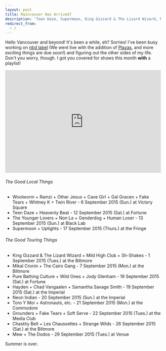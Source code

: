 ```yaml
---
layout: post
title: Raincouver Has Arrived?
description: 'Teen Daze, Supermoon, King Gizzard & The Lizard Wizard, Mikal Cronin, Pure Bathing Culture, Hayden, Chad Vangaalen, Neon Indian, Grounders, Chastity Belt, Mew'
redirect_from:
  - /
---
```

<p>Hello Vancouver and beyond! It's been a while, eh? Sorries! I've been busy working on <a href="http://www.nbdlabel.com/">nbd label</a> (We went live with the addition of <a href="https://soundcloud.com/plazasmusic">Plazas</a>, and more exciting things are due soon!) and figuring out the other sides of my life. Don't you worry, though. I got you covered for shows this month <strong>with</strong> a playlist!</p>
<iframe src="https://songdrop.com/embed/eubenesa/september-2015-shows" width="100%" height="332" frameborder="0"></iframe>

###### The Good Local Things
  * Woolworm + Ramzi + Other Jesus + Cave Girl + Gal Gracen + Fake Tears + Whitney K + Twin River - 6 September 2015 (Sun.) at Victory Square
  * Teen Daze + Heavenly Beat - 12 September 2015 (Sat.) at Fortune
  * The Younger Lovers + Non La + Genderdog + Human Loser - 13 September 2015 (Sun.) at Black Lab
  * Supermoon + Uptights - 17 September 2015 (Thurs.) at the Fringe

###### The Good Touring Things
  * King Gizzard & The Lizard Wizard + Mild High Club + Sh-Shakes - 1 September 2015 (Tues.) at the Biltmore
  * Mikal Cronin + The Cairo Gang - 7 September 2015 (Mon.) at the Biltmore
  * Pure Bathing Culture + Wild Ones + Jody Glenham - 19 September 2015 (Sat.) at Fortune
  * Hayden + Chad Vangaalen + Samantha Savage Smith - 19 September 2015 (Sat.) at the Imperial
  * Neon Indian - 20 September 2015 (Sun.) at the Imperial
  * Toro Y Moi + Astronauts, etc. - 21 September 2015 (Mon.) at the Commodore
  * Grounders + Fake Tears + Soft Serve - 22 September 2015 (Tues.) at the Media Club
  * Chastity Belt + Les Chaussettes + Strange Wilds - 26 September 2015 (Sat.) at the Biltmore
  * Mew + The Dodos - 29 September 2015 (Tues.) at Venue

Summer is over. <i class="twa twa-lg twa-umbrella"></i><i class="twa twa-lg twa-cry"></i><i class="twa twa-lg twa-guitar"></i>
